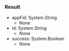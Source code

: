 ### Result
- appFid: System.String
  - None
- id: System.String
  - None
- success: System.Boolean
  - None
